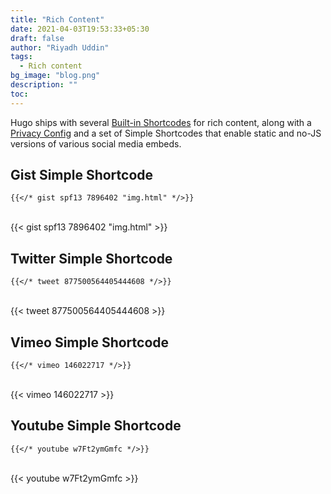 ```yaml
---
title: "Rich Content"
date: 2021-04-03T19:53:33+05:30
draft: false
author: "Riyadh Uddin"
tags:
  - Rich content
bg_image: "blog.png"
description: ""
toc: 
---
```


Hugo ships with several [Built-in Shortcodes](https://gohugo.io/content-management/shortcodes/#use-hugo-s-built-in-shortcodes) for rich content, along with a [Privacy Config](https://gohugo.io/about/hugo-and-gdpr/) and a set of Simple Shortcodes that enable static and no-JS versions of various social media embeds.

## Gist Simple Shortcode
```
{{</* gist spf13 7896402 "img.html" */>}}
```
<br>
{{< gist spf13 7896402 "img.html" >}}
<br>



## Twitter Simple Shortcode
```
{{</* tweet 877500564405444608 */>}}
```
<br>
{{< tweet 877500564405444608 >}}
<br>



## Vimeo Simple Shortcode
```
{{</* vimeo 146022717 */>}}
```
<br>
{{< vimeo 146022717 >}}
<br>



## Youtube Simple Shortcode
```
{{</* youtube w7Ft2ymGmfc */>}}
```
<br>
{{< youtube w7Ft2ymGmfc >}}
<br>
